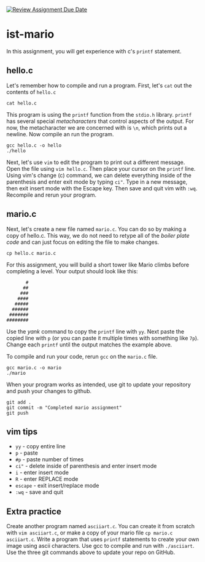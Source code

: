 [![Review Assignment Due Date](https://classroom.github.com/assets/deadline-readme-button-24ddc0f5d75046c5622901739e7c5dd533143b0c8e959d652212380cedb1ea36.svg)](https://classroom.github.com/a/QaIja64d)
# ist-mario
In this assignment, you will get experience with c's `printf` statement.

## hello.c
Let's remember how to compile and run a program. First, let's `cat` out the contents of `hello.c`

```
cat hello.c
```

This program is using the `printf` function from the `stdio.h` library. `printf` has several special *metacharacters* that control aspects of the output. For now, the metacharacter we are concerned with is `\n`, which prints out a newline. Now compile an run the program.

```
gcc hello.c -o hello
./hello
```

Next, let's use `vim` to edit the program to print out a different message. Open the file using `vim hello.c`. Then place your cursor on the `printf` line. Using vim's change (c) command, we can delete everything inside of the parenthesis and enter exit mode by typing `ci"`. Type in a new message, then exit insert mode with the Escape key. Then save and quit vim with `:wq`. Recompile and rerun your program.

## mario.c
Next, let's create a new file named `mario.c`. You can do so by making a copy of hello.c. This way, we do not need to retype all of the *boiler plate code* and can just focus on editing the file to make changes.

```
cp hello.c mario.c
```

For this assignment, you will build a short tower like Mario climbs before completing a level. Your output should look like this:

```
       #
      ##
     ###
    ####
   #####
  ######
 #######
########
```

Use the *yank* command to copy the `printf` line with `yy`. Next paste the copied line with `p` (or you can paste it multiple times with something like `7p`). Change each `printf` until the output matches the example above.

To compile and run your code, rerun `gcc` on the `mario.c` file.

```
gcc mario.c -o mario
./mario
```

When your program works as intended, use git to update your repository and push your changes to github.

```
git add .
git commit -m "Completed mario assignment"
git push
```

## vim tips
- `yy` - copy entire line
- `p` - paste
- `#p` - paste number of times
- `ci"` - delete inside of parenthesis and enter insert mode
- `i` - enter insert mode
- `R` - enter REPLACE mode
- `escape` - exit insert/replace mode
- `:wq` - save and quit

## Extra practice
Create another program named `asciiart.c`. You can create it from scratch with `vim asciiart.c`, or make a copy of your mario file `cp mario.c asciiart.c`. Write a program that uses `printf` statements to create your own image using ascii characters. Use gcc to compile and run with `./asciiart`. Use the three git commands above to update your repo on GitHub.
